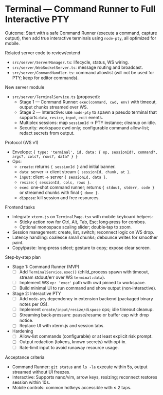# Terminal — Command Runner to Full Interactive PTY

Outcome: Start with a safe Command Runner (execute a command, capture output), then add true interactive terminals using `node-pty`, all optimized for mobile.

Related server code to review/extend

- `src/server/ServerManager.ts`: lifecycle, status, WS wiring.
- `src/server/WebSocketServer.ts`: message routing and broadcast.
- `src/server/CommandHandler.ts`: command allowlist (will not be used for PTY; keep for editor commands).

New server module

- `src/server/TerminalService.ts` (proposed):
  - Stage 1 — Command Runner: `exec(command, cwd, env)` with timeout, output chunks streamed over WS.
  - Stage 2 — Interactive: use `node-pty` to spawn a pseudo terminal that supports `data`, `resize`, `input`, `exit` events.
  - Multiplex sessions: map `sessionId` → PTY instance; cleanup on idle.
  - Security: workspace cwd only; configurable command allow‑list; redact secrets from output.

Protocol (WS v1)

- Envelope: `{ type: 'terminal', id, data: { op, sessionId?, command?, args?, cols?, rows?, data? } }`
- Ops:
  - `create`: returns `{ sessionId }` and initial banner.
  - `data`: server → client stream `{ sessionId, chunk, at }`.
  - `input`: client → server `{ sessionId, data }`.
  - `resize`: `{ sessionId, cols, rows }`.
  - `exec`: one‑shot command runner; returns `{ stdout, stderr, code }` or streamed chunks with final `{ done }`.
  - `dispose`: kill session and free resources.

Frontend tasks

- Integrate `xterm.js` on `TerminalPage.tsx` with mobile keyboard helpers:
  - Sticky action row for Ctrl, Alt, Tab, Esc; long‑press for combos.
  - Optional monospace scaling slider; double‑tap to zoom.
- Session management: create, list, switch; reconnect logic on WS drop.
- Latency handling: coalesce small chunks; debounce writes for smoother paint.
- Copy/paste: long‑press select; gesture to copy; expose clear screen.

Step‑by‑step plan

- Stage 1: Command Runner (MVP)
  - [ ] Add `TerminalService.exec()` (child_process spawn with timeout, stream stdout/err over WS `terminal:data`).
  - [ ] Implement WS `op: 'exec'` path with cwd pinned to workspace.
  - [ ] Build minimal UI to run command and show output (non‑interactive).
- Stage 2: Interactive PTY
  - [ ] Add `node-pty` dependency in extension backend (packaged binary notes per OS).
  - [ ] Implement `create/input/resize/dispose` ops; idle timeout cleanup.
  - [ ] Streaming back‑pressure: pause/resume or buffer cap with drop notice.
  - [ ] Replace UI with xterm.js and session tabs.
- Hardening
  - [ ] Allow‑list commands (configurable) or at least explicit risk prompt.
  - [ ] Output redaction (tokens, known secrets) with opt‑in.
  - [ ] Rate‑limit input to avoid runaway resource usage.

Acceptance criteria

- Command Runner: `git status` and `ls -la` execute within 5s, output streamed without UI freezes.
- Interactive: Supports nano/vim, arrow keys, resizing; reconnect restores session within 10s.
- Mobile controls: common hotkeys accessible with ≤ 2 taps.


